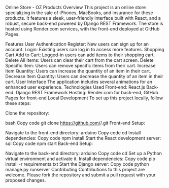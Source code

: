 Online Store - OZ Products
Overview
This project is an online store specializing in the sale of iPhones, MacBooks, and insurance for these products. It features a sleek, user-friendly interface built with React, and a robust, secure back-end powered by Django REST Framework. The store is hosted using Render.com services, with the front-end deployed at GitHub Pages.

Features
User Authentication
Register: New users can sign up for an account.
Login: Existing users can log in to access more features.
Shopping Cart
Add to Cart: Logged-in users can add items to their shopping cart.
Delete All Items: Users can clear their cart from the cart screen.
Delete Specific Item: Users can remove specific items from their cart.
Increase Item Quantity: Users can increase the quantity of an item in their cart.
Decrease Item Quantity: Users can decrease the quantity of an item in their cart.
User Interface
The application includes several animations for an enhanced user experience.
Technologies Used
Front-end: React.js
Back-end: Django REST Framework
Hosting: Render.com for back-end, GitHub Pages for front-end
Local Development
To set up this project locally, follow these steps:

Clone the repository:

bash
Copy code
git clone https://github.com/<your-github-username>/<your-repo-name>.git
Front-end Setup:

Navigate to the front-end directory:
arduino
Copy code
cd <front-end-directory>
Install dependencies:
Copy code
npm install
Start the React development server:
sql
Copy code
npm start
Back-end Setup:

Navigate to the back-end directory:
arduino
Copy code
cd <back-end-directory>
Set up a Python virtual environment and activate it.
Install dependencies:
Copy code
pip install -r requirements.txt
Start the Django server:
Copy code
python manage.py runserver
Contributing
Contributions to this project are welcome. Please fork the repository and submit a pull request with your proposed changes.

